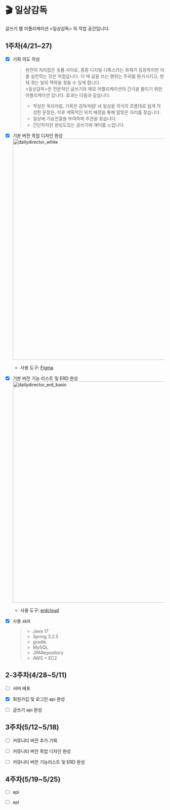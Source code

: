 # 🎬 일상감독
글쓰기 웹 어플리케이션 &lt;일상감독> 의 작업 공간입니다.


## 1주차(4/21~27)

- [x] 기획 의도 작성
  > 완전히 자리잡은 숏폼 사이로, 종종 디지털 디톡스라는 화제가 등장하지만 이를 실천하는 것은 어렵습니다. 이 때 글을 쓰는 행위는 주위를 환기시키고, 현재 겪는 일의 맥락을 찾을 수 있게 합니다.  
  > <일상감독>은 전문적인 글쓰기와 메모 어플리케이션의 간극을 줄이기 위한 어플리케이션 입니다. 효과는 다음과 같습니다.
  > - 작성은 독자처럼, 기획은 감독처럼! 내 일상을 의식의 흐름대로 쉽게 작성한 문장은, 이후 계획적인 위치 배정을 통해 알맞은 자리를 찾습니다.
  > - 일상에 기승전결을 부여하며 주관을 찾습니다.
  > - 간단하지만 완성도있는 글쓰기에 재미를 느낍니다.

- [x] 기본 버전 목업 디자인 완성  
  <img width="700" alt="dailydirector_white" src="https://github.com/OhHaneol/daily-director/assets/62991586/112d2890-9694-4508-b728-b22c9f9d8013">

  - 사용 도구: [Figma](https://www.figma.com/)

- [x] 기본 버전 기능 리스트 및 ERD 완성  
  <img width="700" alt="dailydirector_erd_basic" src="https://github.com/OhHaneol/daily-director/assets/62991586/c3991db6-2d93-4653-8a5e-a1aea3cdcced">
  
  - 사용 도구: [erdcloud](https://www.erdcloud.com/)

- [x] 사용 skill
  > - Java 17  
  > - Spring 3.2.5  
  > - gradle  
  > - MySQL  
  > - JPARepository  
  > - AWS + EC2  
  
## 2-3주차(4/28~5/11)

- [ ] 서버 배포

- [X] 회원가입 및 로그인 api 완성

- [ ] 글쓰기 api 완성

## 3주차(5/12~5/18)

- [ ] 커뮤니티 버전 추가 기획

- [ ] 커뮤니티 버전 목업 디자인 완성

- [ ] 커뮤니티 버전 기능리스트 및 ERD 완성

## 4주차(5/19~5/25)

- [ ] api

- [ ] api
